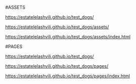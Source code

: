 #ASSETS

https://estatelelashvili.github.io/test_dogs/

https://estatelelashvili.github.io/test_dogs/assets/

https://estatelelashvili.github.io/test_dogs/assets/index.html





#PAGES

https://estatelelashvili.github.io/test_dogs/

https://estatelelashvili.github.io/test_dogs/pages/

https://estatelelashvili.github.io/test_dogs/pages/index.html
